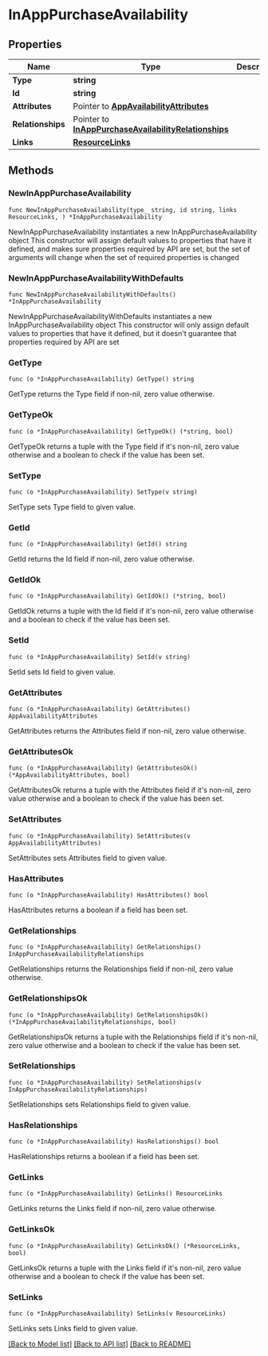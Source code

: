 # InAppPurchaseAvailability

## Properties

Name | Type | Description | Notes
------------ | ------------- | ------------- | -------------
**Type** | **string** |  | 
**Id** | **string** |  | 
**Attributes** | Pointer to [**AppAvailabilityAttributes**](AppAvailabilityAttributes.md) |  | [optional] 
**Relationships** | Pointer to [**InAppPurchaseAvailabilityRelationships**](InAppPurchaseAvailabilityRelationships.md) |  | [optional] 
**Links** | [**ResourceLinks**](ResourceLinks.md) |  | 

## Methods

### NewInAppPurchaseAvailability

`func NewInAppPurchaseAvailability(type_ string, id string, links ResourceLinks, ) *InAppPurchaseAvailability`

NewInAppPurchaseAvailability instantiates a new InAppPurchaseAvailability object
This constructor will assign default values to properties that have it defined,
and makes sure properties required by API are set, but the set of arguments
will change when the set of required properties is changed

### NewInAppPurchaseAvailabilityWithDefaults

`func NewInAppPurchaseAvailabilityWithDefaults() *InAppPurchaseAvailability`

NewInAppPurchaseAvailabilityWithDefaults instantiates a new InAppPurchaseAvailability object
This constructor will only assign default values to properties that have it defined,
but it doesn't guarantee that properties required by API are set

### GetType

`func (o *InAppPurchaseAvailability) GetType() string`

GetType returns the Type field if non-nil, zero value otherwise.

### GetTypeOk

`func (o *InAppPurchaseAvailability) GetTypeOk() (*string, bool)`

GetTypeOk returns a tuple with the Type field if it's non-nil, zero value otherwise
and a boolean to check if the value has been set.

### SetType

`func (o *InAppPurchaseAvailability) SetType(v string)`

SetType sets Type field to given value.


### GetId

`func (o *InAppPurchaseAvailability) GetId() string`

GetId returns the Id field if non-nil, zero value otherwise.

### GetIdOk

`func (o *InAppPurchaseAvailability) GetIdOk() (*string, bool)`

GetIdOk returns a tuple with the Id field if it's non-nil, zero value otherwise
and a boolean to check if the value has been set.

### SetId

`func (o *InAppPurchaseAvailability) SetId(v string)`

SetId sets Id field to given value.


### GetAttributes

`func (o *InAppPurchaseAvailability) GetAttributes() AppAvailabilityAttributes`

GetAttributes returns the Attributes field if non-nil, zero value otherwise.

### GetAttributesOk

`func (o *InAppPurchaseAvailability) GetAttributesOk() (*AppAvailabilityAttributes, bool)`

GetAttributesOk returns a tuple with the Attributes field if it's non-nil, zero value otherwise
and a boolean to check if the value has been set.

### SetAttributes

`func (o *InAppPurchaseAvailability) SetAttributes(v AppAvailabilityAttributes)`

SetAttributes sets Attributes field to given value.

### HasAttributes

`func (o *InAppPurchaseAvailability) HasAttributes() bool`

HasAttributes returns a boolean if a field has been set.

### GetRelationships

`func (o *InAppPurchaseAvailability) GetRelationships() InAppPurchaseAvailabilityRelationships`

GetRelationships returns the Relationships field if non-nil, zero value otherwise.

### GetRelationshipsOk

`func (o *InAppPurchaseAvailability) GetRelationshipsOk() (*InAppPurchaseAvailabilityRelationships, bool)`

GetRelationshipsOk returns a tuple with the Relationships field if it's non-nil, zero value otherwise
and a boolean to check if the value has been set.

### SetRelationships

`func (o *InAppPurchaseAvailability) SetRelationships(v InAppPurchaseAvailabilityRelationships)`

SetRelationships sets Relationships field to given value.

### HasRelationships

`func (o *InAppPurchaseAvailability) HasRelationships() bool`

HasRelationships returns a boolean if a field has been set.

### GetLinks

`func (o *InAppPurchaseAvailability) GetLinks() ResourceLinks`

GetLinks returns the Links field if non-nil, zero value otherwise.

### GetLinksOk

`func (o *InAppPurchaseAvailability) GetLinksOk() (*ResourceLinks, bool)`

GetLinksOk returns a tuple with the Links field if it's non-nil, zero value otherwise
and a boolean to check if the value has been set.

### SetLinks

`func (o *InAppPurchaseAvailability) SetLinks(v ResourceLinks)`

SetLinks sets Links field to given value.



[[Back to Model list]](../README.md#documentation-for-models) [[Back to API list]](../README.md#documentation-for-api-endpoints) [[Back to README]](../README.md)


